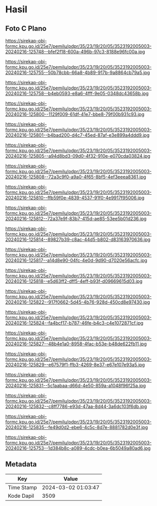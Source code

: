 # Hasil

## Foto C Plano

https://sirekap-obj-formc.kpu.go.id/25e7/pemilu/pdpr/35/23/19/20/05/3523192005003-20240216-125748--bfef2f18-600a-496b-97c3-8188e96fc00a.jpg

https://sirekap-obj-formc.kpu.go.id/25e7/pemilu/pdpr/35/23/19/20/05/3523192005003-20240216-125755--50b78cbb-66a8-4b89-917b-9a8864cb79a5.jpg

https://sirekap-obj-formc.kpu.go.id/25e7/pemilu/pdpr/35/23/19/20/05/3523192005003-20240216-125758--b4eb0593-e8a6-4fff-9e05-0348dc43658b.jpg

https://sirekap-obj-formc.kpu.go.id/25e7/pemilu/pdpr/35/23/19/20/05/3523192005003-20240216-125800--1129f009-61df-41e7-bbe8-79f00b931c93.jpg

https://sirekap-obj-formc.kpu.go.id/25e7/pemilu/pdpr/35/23/19/20/05/3523192005003-20240216-125801--b4bad200-d4c7-45ed-87af-e3e899a4ddd9.jpg

https://sirekap-obj-formc.kpu.go.id/25e7/pemilu/pdpr/35/23/19/20/05/3523192005003-20240216-125805--a94d8bd3-09d0-4f32-910e-e070cda03824.jpg

https://sirekap-obj-formc.kpu.go.id/25e7/pemilu/pdpr/35/23/19/20/05/3523192005003-20240216-125808--72a3c9f0-a9a0-4f65-8bf5-4ef3eeea8361.jpg

https://sirekap-obj-formc.kpu.go.id/25e7/pemilu/pdpr/35/23/19/20/05/3523192005003-20240216-125810--ffb59f0e-4839-4537-91f0-4e9917f95006.jpg

https://sirekap-obj-formc.kpu.go.id/25e7/pemilu/pdpr/35/23/19/20/05/3523192005003-20240216-125812--72a37e9f-83b7-415d-ae85-53ee5b01d236.jpg

https://sirekap-obj-formc.kpu.go.id/25e7/pemilu/pdpr/35/23/19/20/05/3523192005003-20240216-125814--89827b39-c8ac-44d5-b802-d83163970636.jpg

https://sirekap-obj-formc.kpu.go.id/25e7/pemilu/pdpr/35/23/19/20/05/3523192005003-20240216-125817--a14d8e90-04fc-4e0d-9d90-d7020e56acfc.jpg

https://sirekap-obj-formc.kpu.go.id/25e7/pemilu/pdpr/35/23/19/20/05/3523192005003-20240216-125818--e5d63ff2-dff5-4eff-b93f-d09669615d03.jpg

https://sirekap-obj-formc.kpu.go.id/25e7/pemilu/pdpr/35/23/19/20/05/3523192005003-20240216-125822--917f0662-5d45-4b76-928d-450cd8e97430.jpg

https://sirekap-obj-formc.kpu.go.id/25e7/pemilu/pdpr/35/23/19/20/05/3523192005003-20240216-125824--fa4bcf17-b787-46fe-b4c3-c4e1072871cf.jpg

https://sirekap-obj-formc.kpu.go.id/25e7/pemilu/pdpr/35/23/19/20/05/3523192005003-20240216-125827--48b4e1a0-8958-4fac-b53e-b48de622fb11.jpg

https://sirekap-obj-formc.kpu.go.id/25e7/pemilu/pdpr/35/23/19/20/05/3523192005003-20240216-125829--e67579f1-ffb3-4269-8e37-e67e107e93a5.jpg

https://sirekap-obj-formc.kpu.go.id/25e7/pemilu/pdpr/35/23/19/20/05/3523192005003-20240216-125831--5c1aabaa-d66d-4e50-859a-a1048f96f25a.jpg

https://sirekap-obj-formc.kpu.go.id/25e7/pemilu/pdpr/35/23/19/20/05/3523192005003-20240216-125832--c8ff7786-e93d-47aa-8d44-3a6dc103f6db.jpg

https://sirekap-obj-formc.kpu.go.id/25e7/pemilu/pdpr/35/23/19/20/05/3523192005003-20240216-125835--fe49d0d2-ebe6-4c5c-8d7e-8881782d0e3f.jpg

https://sirekap-obj-formc.kpu.go.id/25e7/pemilu/pdpr/35/23/19/20/05/3523192005003-20240216-125753--1d384b8c-a089-4cdc-b0ea-6b5049a80ad6.jpg


## Metadata

| Key        | Value               |
| ---------- | ------------------- |
| Time Stamp | 2024-03-02 01:03:47 |
| Kode Dapil | 3509                |



